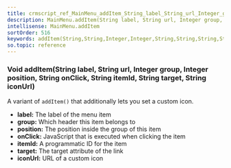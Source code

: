 ```yaml
---
title: crmscript_ref_MainMenu_addItem_String_label_String_url_Integer_group_Integer_position_String_onClick_String_itemId_String_target_String_iconUrl
description: MainMenu.addItem(String label, String url, Integer group, Integer position, String onClick, String itemId, String target, String iconUrl)
intellisense: MainMenu.addItem
sortOrder: 516
keywords: addItem(String,String,Integer,Integer,String,String,String,String)
so.topic: reference
---
```


### Void addItem(String label, String url, Integer group, Integer position, String onClick, String itemId, String target, String iconUrl)

A variant of `addItem()` that additionally lets you set a custom icon.


* **label:** The label of the menu item
* **group:** Which header this item belongs to
* **position:** The position inside the group of this item
* **onClick:** JavaScript that is executed when clicking the item
* **itemId:** A programmatic ID for the item
* **target:** The target attribute of the link
* **iconUrl:** URL of a custom icon
